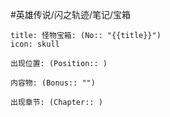#英雄传说/闪之轨迹/笔记/宝箱
```ad-danger
title: 怪物宝箱: (No:: "{{title}}")
icon: skull

出现位置: (Position:: )

内容物: (Bonus:: "")

出现章节: (Chapter:: )

```
